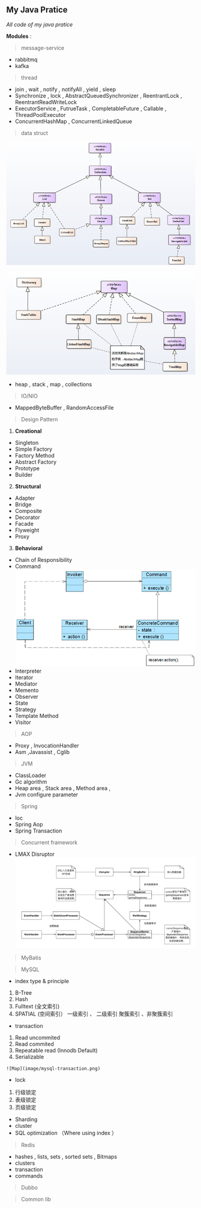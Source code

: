 ## My Java Pratice

   _All code of my java pratice_

**Modules** :

 > message-service  
   *  rabbitmq
   *  kafka

 > thread
   *  join , wait , notify , notifyAll , yield , sleep
   * Synchronize , lock , AbstractQueuedSynchronizer , ReentrantLock , ReentrantReadWriteLock
   * ExecutorService , FutrueTask , CompletableFuture , Callable , ThreadPoolExecutor
   * ConcurrentHashMap , ConcurrentLinkedQueue

 > data struct

   ![Collection](image/collection.png)

   ![Map](image/map.png)

   * heap , stack , map , collections

 > IO/NIO
   * MappedByteBuffer , RandomAccessFile

 > Design Pattern

   1. **Creational**
   * Singleton
   * Simple Factory
   * Factory Method
   * Abstract Factory
   * Prototype
   * Builder

   2. **Structural**
   * Adapter
   * Bridge
   * Composite
   * Decorator
   * Facade
   * Flyweight
   * Proxy

   3. **Behavioral**
   * Chain of Responsibility
   * Command ![Command Pattern](image/command.jpg)
   * Interpreter
   * Iterator
   * Mediator
   * Memento
   * Observer
   * State
   * Strategy
   * Template Method
   * Visitor

 > AOP
   * Proxy , InvocationHandler
   * Asm ,Javassist , Cglib

 > JVM
   * ClassLoader
   * Gc algorithm
   * Heap area , Stack area , Method area ,
   * Jvm configure parameter

 > Spring
   *  Ioc
   *  Spring Aop
   *  Spring Transaction

 > Concurrent framework
   * LMAX Disruptor
        ![disruptor](image/disruptor.png)

 > MyBatis


 > MySQL

   *  index type & principle
   1. B-Tree
   2. Hash
   3. Fulltext (全文索引)
   4. SPATIAL  (空间索引）
   一级索引 、 二级索引
   聚簇索引 、非聚簇索引

   * transaction
   1. Read uncommited
   2. Read commited
   3. Repeatable read (Innodb Default)
   4. Serializable

    ![Map](image/mysql-transaction.png)

   * lock
   1. 行级锁定
   2. 表级锁定
   3. 页级锁定

   * Sharding
   * cluster
   * SQL optimization （Where using index ）


 > Redis
   * hashes , lists, sets , sorted sets , Bitmaps
   * clusters
   * transaction
   * commands


 > Dubbo


 > Common lib